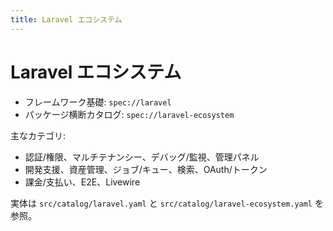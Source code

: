 ```yaml
---
title: Laravel エコシステム
---
```


# Laravel エコシステム

- フレームワーク基礎: `spec://laravel`
- パッケージ横断カタログ: `spec://laravel-ecosystem`

主なカテゴリ:
- 認証/権限、マルチテナンシー、デバッグ/監視、管理パネル
- 開発支援、資産管理、ジョブ/キュー、検索、OAuth/トークン
- 課金/支払い、E2E、Livewire

実体は `src/catalog/laravel.yaml` と `src/catalog/laravel-ecosystem.yaml` を参照。


